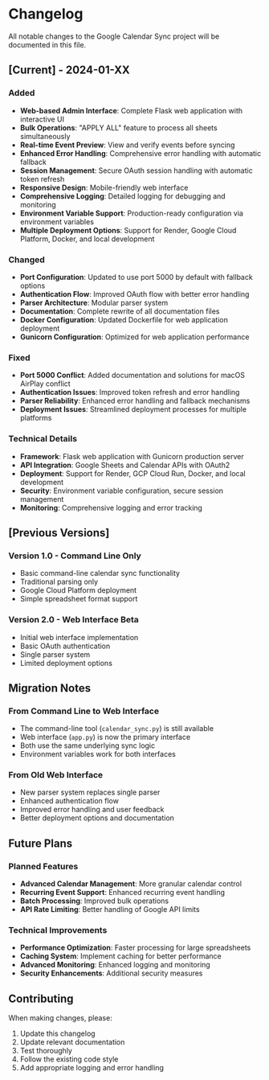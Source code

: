 # Changelog

All notable changes to the Google Calendar Sync project will be documented in this file.

## [Current] - 2024-01-XX

### Added
- **Web-based Admin Interface**: Complete Flask web application with interactive UI
- **Bulk Operations**: "APPLY ALL" feature to process all sheets simultaneously
- **Real-time Event Preview**: View and verify events before syncing
- **Enhanced Error Handling**: Comprehensive error handling with automatic fallback
- **Session Management**: Secure OAuth session handling with automatic token refresh
- **Responsive Design**: Mobile-friendly web interface
- **Comprehensive Logging**: Detailed logging for debugging and monitoring
- **Environment Variable Support**: Production-ready configuration via environment variables
- **Multiple Deployment Options**: Support for Render, Google Cloud Platform, Docker, and local development

### Changed
- **Port Configuration**: Updated to use port 5000 by default with fallback options
- **Authentication Flow**: Improved OAuth flow with better error handling
- **Parser Architecture**: Modular parser system
- **Documentation**: Complete rewrite of all documentation files
- **Docker Configuration**: Updated Dockerfile for web application deployment
- **Gunicorn Configuration**: Optimized for web application performance

### Fixed
- **Port 5000 Conflict**: Added documentation and solutions for macOS AirPlay conflict
- **Authentication Issues**: Improved token refresh and error handling
- **Parser Reliability**: Enhanced error handling and fallback mechanisms
- **Deployment Issues**: Streamlined deployment processes for multiple platforms

### Technical Details
- **Framework**: Flask web application with Gunicorn production server
- **API Integration**: Google Sheets and Calendar APIs with OAuth2
- **Deployment**: Support for Render, GCP Cloud Run, Docker, and local development
- **Security**: Environment variable configuration, secure session management
- **Monitoring**: Comprehensive logging and error tracking

## [Previous Versions]

### Version 1.0 - Command Line Only
- Basic command-line calendar sync functionality
- Traditional parsing only
- Google Cloud Platform deployment
- Simple spreadsheet format support

### Version 2.0 - Web Interface Beta
- Initial web interface implementation
- Basic OAuth authentication
- Single parser system
- Limited deployment options

## Migration Notes

### From Command Line to Web Interface
- The command-line tool (`calendar_sync.py`) is still available
- Web interface (`app.py`) is now the primary interface
- Both use the same underlying sync logic
- Environment variables work for both interfaces

### From Old Web Interface
- New parser system replaces single parser
- Enhanced authentication flow
- Improved error handling and user feedback
- Better deployment options and documentation

## Future Plans

### Planned Features
- **Advanced Calendar Management**: More granular calendar control
- **Recurring Event Support**: Enhanced recurring event handling
- **Batch Processing**: Improved bulk operations
- **API Rate Limiting**: Better handling of Google API limits

### Technical Improvements
- **Performance Optimization**: Faster processing for large spreadsheets
- **Caching System**: Implement caching for better performance
- **Advanced Monitoring**: Enhanced logging and monitoring
- **Security Enhancements**: Additional security measures

## Contributing

When making changes, please:
1. Update this changelog
2. Update relevant documentation
3. Test thoroughly
4. Follow the existing code style
5. Add appropriate logging and error handling 